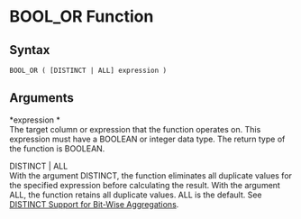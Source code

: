 # BOOL\_OR Function<a name="r_BOOL_OR"></a>

## Syntax<a name="r_BOOL_OR-synopsis"></a>

```
BOOL_OR ( [DISTINCT | ALL] expression )
```

## Arguments<a name="r_BOOL_OR-arguments"></a>

 *expression *   
The target column or expression that the function operates on\. This expression must have a BOOLEAN or integer data type\. The return type of the function is BOOLEAN\.

DISTINCT \| ALL  
With the argument DISTINCT, the function eliminates all duplicate values for the specified expression before calculating the result\. With the argument ALL, the function retains all duplicate values\. ALL is the default\. See [DISTINCT Support for Bit\-Wise Aggregations](c_bitwise_aggregate_functions.md#distinct-support-for-bit-wise-aggregations)\.